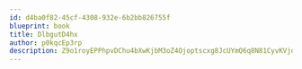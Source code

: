 ```yaml
---
id: d4ba0f82-45cf-4308-932e-6b2bb826755f
blueprint: book
title: DlbgutD4hx
author: p0kqcEp3rp
description: Z9o1royEPPhpvDChu4bXwKjbM3oZ4Ojoptscxg8JcUYmQ6q8N81CyvKVjoLJaXYEhtApoMtBhCpjz1D1zEN0u5h8rrPsZ3KXbMla
---
```

